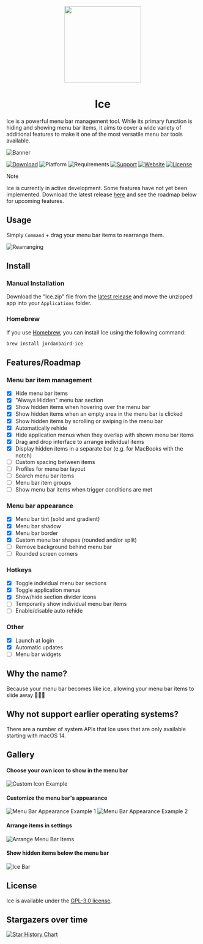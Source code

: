 <div align="center">
    <img src="Ice/Assets.xcassets/AppIcon.appiconset/icon_256x256.png" width=200 height=200>
    <h1>Ice</h1>
</div>

Ice is a powerful menu bar management tool. While its primary function is hiding and showing menu bar items, it aims to cover a wide variety of additional features to make it one of the most versatile menu bar tools available.

![Banner](https://github.com/jordanbaird/Ice/assets/90936861/e256575b-880c-49ee-90a1-b6eabd4a7868)

[![Download](https://img.shields.io/badge/download-latest-brightgreen?style=flat-square)](https://github.com/jordanbaird/Ice/releases/latest)
![Platform](https://img.shields.io/badge/platform-macOS-blue?style=flat-square)
![Requirements](https://img.shields.io/badge/requirements-macOS%2014%2B-fa4e49?style=flat-square)
[![Support](https://img.shields.io/badge/Support%20%E2%9D%A4%EF%B8%8F-8A2BE2?style=flat-square)](https://jordanbaird.gumroad.com/l/ice)
[![Website](https://img.shields.io/badge/Website-015FBA?style=flat-square)](https://icemenubar.app)
[![License](https://img.shields.io/github/license/jordanbaird/Ice?style=flat-square)](LICENSE)

> [!NOTE]
> Ice is currently in active development. Some features have not yet been implemented. Download the latest release [here](https://github.com/jordanbaird/Ice/releases/latest) and see the roadmap below for upcoming features. 

## Usage

Simply `Command` + drag your menu bar items to rearrange them.

![Rearranging](Resources/rearranging.gif)

## Install

### Manual Installation

Download the "Ice.zip" file from the [latest release](https://github.com/jordanbaird/Ice/releases/latest) and move the unzipped app into your `Applications` folder.

### Homebrew

If you use [Homebrew](https://brew.sh/), you can install Ice using the following command:

```sh
brew install jordanbaird-ice
```

## Features/Roadmap

### Menu bar item management

- [x] Hide menu bar items
- [x] "Always Hidden" menu bar section
- [x] Show hidden items when hovering over the menu bar
- [x] Show hidden items when an empty area in the menu bar is clicked
- [x] Show hidden items by scrolling or swiping in the menu bar
- [x] Automatically rehide
- [x] Hide application menus when they overlap with shown menu bar items
- [x] Drag and drop interface to arrange individual items
- [x] Display hidden items in a separate bar (e.g. for MacBooks with the notch)
- [ ] Custom spacing between items
- [ ] Profiles for menu bar layout
- [ ] Search menu bar items
- [ ] Menu bar item groups
- [ ] Show menu bar items when trigger conditions are met

### Menu bar appearance

- [x] Menu bar tint (solid and gradient)
- [x] Menu bar shadow
- [x] Menu bar border
- [x] Custom menu bar shapes (rounded and/or split)
- [ ] Remove background behind menu bar
- [ ] Rounded screen corners

### Hotkeys

- [x] Toggle individual menu bar sections
- [x] Toggle application menus
- [x] Show/hide section divider icons
- [ ] Temporarily show individual menu bar items
- [ ] Enable/disable auto rehide

### Other

- [x] Launch at login
- [x] Automatic updates
- [ ] Menu bar widgets

## Why the name?

Because your menu bar becomes like ice, allowing your menu bar items to slide away 🧊🧊🧊

## Why not support earlier operating systems?

There are a number of system APIs that Ice uses that are only available starting with macOS 14.

## Gallery

#### Choose your own icon to show in the menu bar
![Custom Icon Example](https://github.com/jordanbaird/Ice/assets/90936861/f5a5e195-152a-4d47-bd3c-23557d1ab4ec)

#### Customize the menu bar's appearance
![Menu Bar Appearance Example 1](https://github.com/jordanbaird/Ice/assets/90936861/c9cc629d-e27d-4d77-a72a-da4e169f2b37)
![Menu Bar Appearance Example 2](https://github.com/jordanbaird/Ice/assets/90936861/f7670573-513a-475d-ab69-7864bed5c5c1)

#### Arrange items in settings
![Arrange Menu Bar Items](https://github.com/jordanbaird/Ice/assets/90936861/97b71fa7-eb4d-47e4-8978-18cdab7df675)

#### Show hidden items below the menu bar
![Ice Bar](https://github.com/jordanbaird/Ice/assets/90936861/6f5da9a1-258e-4b56-a38c-8be543a6a5ae)

## License

Ice is available under the [GPL-3.0 license](LICENSE).

## Stargazers over time

[![Star History Chart](https://api.star-history.com/svg?repos=jordanbaird/Ice&type=Date)](https://star-history.com/#jordanbaird/Ice&Date)
